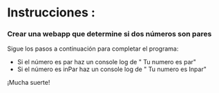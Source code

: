 # Instrucciones :      

### Crear una webapp que determine si dos números son pares 
 
Sigue los pasos a continuación para completar el programa: 

- Si el número es par haz un console log de  " Tu numero es par"
- Si el número es inPar haz un console log de  " Tu numero es Inpar"



 
¡Mucha suerte!   

 